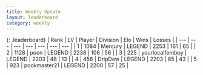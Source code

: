 ```yaml
---
title: Weekly Update
layout: leaderboard
category: weekly
---
```


{: .leaderboard}
| Rank | LV | Player | Division | Elo | Wins | Losses |
| --- | --- | --- | --- | --- | --- | --- |
| <span data-change="22">1</span> | 1084 | <span title="ID: 692745">Mercury</span> | LEGEND | <span data-change="373">2253</span> | <span data-change="142">161</span> | <span data-change="61">65</span> |
| <span data-change="0">2</span> | 1128 | <span title="ID: 540690">poon</span> | LEGEND | <span data-change="258">2238</span> | <span data-change="95">106</span> | <span data-change="54">56</span> |
| <span data-change="8">3</span> | 225 | <span title="ID: 719486">yourlocalfemboy</span> | LEGEND | <span data-change="282">2203</span> | <span data-change="44">48</span> | <span data-change="12">13</span> |
| <span data-change="1">4</span> | 458 | <span title="ID: 649454">DripDew</span> | LEGEND | <span data-change="253">2203</span> | <span data-change="75">85</span> | <span data-change="38">43</span> |
| <span data-change="-">5</span> | 923 | <span title="ID: 652474">pookmaster21</span> | LEGEND | <span data-change="-">2200</span> | <span data-change="-">57</span> | <span data-change="-">25</span> |